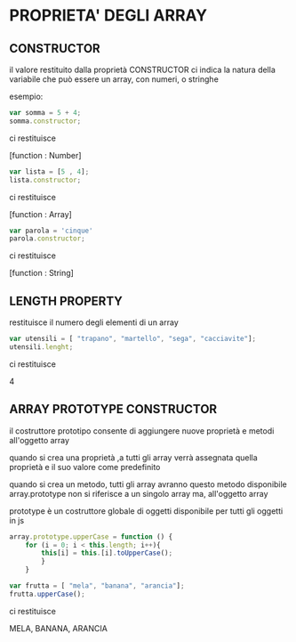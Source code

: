 # PROPRIETA' DEGLI ARRAY

## CONSTRUCTOR

il valore restituito dalla proprietà CONSTRUCTOR ci indica la natura della variabile che può essere un array, con numeri, o stringhe

esempio:

```js
var somma = 5 + 4;
somma.constructor;
```

ci restituisce

[function : Number]

```js
var lista = [5 , 4];
lista.constructor;
```

ci restituisce

[function : Array]

```js
var parola = 'cinque'
parola.constructor;
```

ci restituisce

[function : String]

## LENGTH PROPERTY

restituisce il numero degli elementi di un array

```js
var utensili = [ "trapano", "martello", "sega", "cacciavite"];
utensili.lenght;
```

ci restituisce 

4

## ARRAY PROTOTYPE CONSTRUCTOR

il costruttore prototipo consente di aggiungere nuove proprietà e metodi
all'oggetto array

quando si crea una proprietà ,a tutti gli array verrà assegnata quella 
proprietà e il suo valore come predefinito

quando si crea un metodo, tutti gli array avranno questo metodo disponibile
array.prototype non si riferisce a un singolo array ma, all'oggetto array

prototype è un costruttore globale di oggetti disponibile per tutti gli oggetti
in js

```js
array.prototype.upperCase = function () {
    for (i = 0; i < this.length; i++){
        this[i] = this.[i].toUpperCase();
        }
    }

var frutta = [ "mela", "banana", "arancia"];
frutta.upperCase();
```
ci restituisce

MELA, BANANA, ARANCIA 
